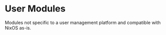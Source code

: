 # User Modules

Modules not specific to a user management platform and compatible with NixOS as-is.
